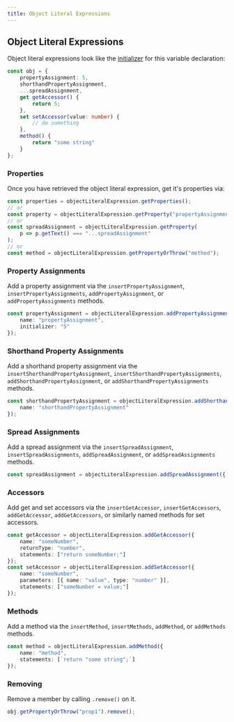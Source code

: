 ```yaml
---
title: Object Literal Expressions
---
```


## Object Literal Expressions

Object literal expressions look like the [initializer](initializers) for this variable declaration:

```ts
const obj = {
    propertyAssignment: 5,
    shorthandPropertyAssignment,
    ...spreadAssignment,
    get getAccessor() {
        return 5;
    },
    set setAccessor(value: number) {
        // do something
    },
    method() {
        return "some string"
    }
};
```

### Properties

Once you have retrieved the object literal expression, get it's properties via:

```ts
const properties = objectLiteralExpression.getProperties();
// or
const property = objectLiteralExpression.getProperty("propertyAssignment");
// or
const spreadAssignment = objectLiteralExpression.getProperty(
    p => p.getText() === "...spreadAssignment"
);
// or
const method = objectLiteralExpression.getPropertyOrThrow("method");
```

### Property Assignments

Add a property assignment via the `insertPropertyAssignment`, `insertPropertyAssignments`, `addPropertyAssignment`, or `addPropertyAssignments` methods.

```ts
const propertyAssignment = objectLiteralExpression.addPropertyAssignment({
    name: "propertyAssignment",
    initializer: "5"
});
```

### Shorthand Property Assignments

Add a shorthand property assignment via the `insertShorthandPropertyAssignment`, `insertShorthandPropertyAssignments`,
`addShorthandPropertyAssignment`, or `addShorthandPropertyAssignments` methods.

```ts
const shorthandPropertyAssignment = objectLiteralExpression.addShorthandPropertyAssignment({
    name: "shorthandPropertyAssignment"
});
```

### Spread Assignments

Add a spread assignment via the `insertSpreadAssignment`, `insertSpreadAssignments`, `addSpreadAssignment`, or `addSpreadAssignments` methods.

```ts
const spreadAssignment = objectLiteralExpression.addSpreadAssignment({ expression: "spreadAssignment" });
```

### Accessors

Add get and set accessors via the `insertGetAccessor`, `insertGetAccessors`, `addGetAccessor`, `addGetAccessors`, or similarly named methods for set accessors.

```ts
const getAccessor = objectLiteralExpression.addGetAccessor({
    name: "someNumber",
    returnType: "number",
    statements: ["return someNumber;"]
});
const setAccessor = objectLiteralExpression.addSetAccessor({
    name: "someNumber",
    parameters: [{ name: "value", type: "number" }],
    statements: ["someNumber = value;"]
});
```

### Methods

Add a method via the `insertMethod`, `insertMethods`, `addMethod`, or `addMethods` methods.

```ts
const method = objectLiteralExpression.addMethod({
    name: "method",
    statements: [`return "some string";`]
});
```


### Removing

Remove a member by calling `.remove()` on it.

```ts setup: const obj: ObjectLiteralExpression;
obj.getPropertyOrThrow("prop1").remove();
```
